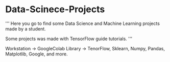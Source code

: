 # Data-Scinece-Projects

'''
Here you go to find some Data Science and
Machine Learning projects made by a student.

Some projects was made with TensorFlow guide tutorials.
'''

Workstation -> GoogleColab
Library -> TenorFlow, Sklearn, Numpy, Pandas, Matplotlib,
           Google, and more.
